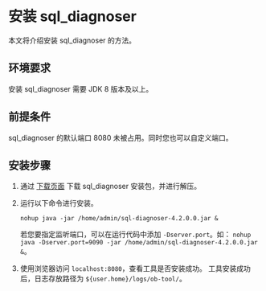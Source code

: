 # 安装 sql_diagnoser

本文将介绍安装 sql_diagnoser 的方法。

## 环境要求

安装 sql_diagnoser 需要 JDK 8 版本及以上。

## 前提条件

sql_diagnoser 的默认端口 8080 未被占用。同时您也可以自定义端口。

## 安装步骤

1. 通过 [下载页面](https://open.oceanbase.com/softwareCenter/community) 下载 sql_diagnoser 安装包，并进行解压。

2. 运行以下命令进行安装。

    ```shell
    nohup java -jar /home/admin/sql-diagnoser-4.2.0.0.jar &
    ```

    若您要指定监听端口，可以在运行代码中添加 `-Dserver.port`。如： `nohup java -Dserver.port=9090 -jar /home/admin/sql-diagnoser-4.2.0.0.jar &`。

3. 使用浏览器访问 `localhost:8080`，查看工具是否安装成功。
工具安装成功后，日志存放路径为 `${user.home}/logs/ob-tool/`。
